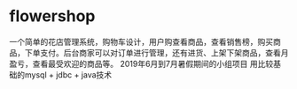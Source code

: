 # flowershop
一个简单的花店管理系统，购物车设计，用户购查看商品，查看销售榜，购买商品，下单支付。后台商家可以对订单进行管理，还有进货、上架下架商品，查看月盈亏，查看最受欢迎的商品等。
2019年6月到7月暑假期间的小组项目
用比较基础的mysql + jdbc + java技术
